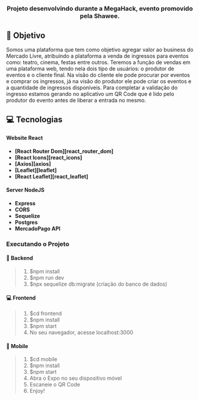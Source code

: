 <h1 align=center>
<img src="" />
</h1>

<h3 align="center">
Projeto desenvolvindo durante a MegaHack, evento promovido pela Shawee.
</h3>

## **:rocket: Objetivo**

Somos uma plataforma que tem como objetivo agregar valor ao business do Mercado Livre, atribuindo a plataforma a venda de ingressos para eventos como: teatro, cinema, festas entre outros. Teremos a função de vendas em uma plataforma web, tendo nela dois tipo de usuários: o produtor de eventos e o cliente final. Na visão do cliente ele pode procurar por eventos e comprar os ingressos, já na visão do produtor ele pode criar os eventos e a quantidade de ingressos disponíveis. Para completar a validação do ingresso estamos gerando no aplicativo um QR Code que é lido pelo produtor do evento antes de liberar a entrada no mesmo.
## **:computer: Tecnologias**

#### **Website** React

  - **[React Router Dom][react_router_dom]**
  - **[React Icons][react_icons]**
  - **[Axios][axios]**
  - **[Leaflet][leaflet]**
  - **[React Leaflet][react_leaflet]**

#### **Server** NodeJS

  - **Express**
  - **CORS**
  - **Sequelize**
  - **Postgres**
  - **MercadoPago API**

### **Executando o Projeto**

#### **:rocket: Backend**
> 1. $npm install
> 2. $npm run dev
> 3. $npx sequelize db:migrate  (criação do banco de dados)

#### **:computer: Frontend**
> 1. $cd frontend
> 2. $npm install
> 3. $npm start
> 4. No seu navegador, acesse localhost:3000

#### **:iphone: Mobile**
> 1. $cd mobile
> 2. $npm install
> 3. $npm start
> 4. Abra o Expo no seu dispositivo móvel
> 5. Escaneie o QR Code
> 6. Enjoy!

